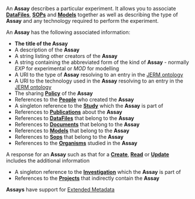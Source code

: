 <a name="assays"></a>An **Assay** describes a particular experiment. It allows you to associate <a href="#dataFiles">**DataFiles**</a>, <a href="#sops">**SOPs**</a> and <a href="#models">**Models**</a> together as well as describing the type of **Assay** and any technology required to perform the experiment.

An **Assay** has the following associated information:

* **The title of the Assay**
* A description of the **Assay**
* A string listing other creators of the **Assay**
* A string containing the abbreviated form of the kind of **Assay** - normally *EXP* for experimental or *MOD* for modelling
* A URI to the type of **Assay** resolving to an entry in the [JERM ontology](http://jermontology.org/ontology/JERMOntology)
* A URI to the technology used in the **Assay** resolving to an entry in the [JERM ontology](http://jermontology.org/ontology/JERMOntology)
* The sharing <a href="#Policy">**Policy**</a> of the **Assay**
* References to the <a href="#people">**People**</a> who created the **Assay**
* A singleton reference to the <a href="#studies">**Study**</a> which the **Assay** is part of
* References to <a href="#publications">**Publications**</a> about the **Assay**
* References to <a href="#dataFiles">**DataFiles**</a> that belong to the **Assay**
* References to <a href="#documents">**Documents**</a> that belong to the **Assay**
* References to <a href="#models">**Models**</a> that belong to the **Assay**
* References to <a href="#sops">**Sops**</a> that belong to the **Assay**
* References to the <a href="#organisms">**Organisms**</a> studied in the **Assay**

A response for an **Assay** such as that for a <a href="#create">**Create**</a>, <a href="#read">**Read**</a> or <a href="#update">**Update**</a> includes the additional information

* A singleton reference to the <a href="#investigations">**Investigation**</a> which the **Assay** is part of
* References to the <a href="#projects">**Projects**</a> that indirectly contain the **Assay**

**Assays** have support for [Extended Metadata](/api#section/Extended-Metadata)



